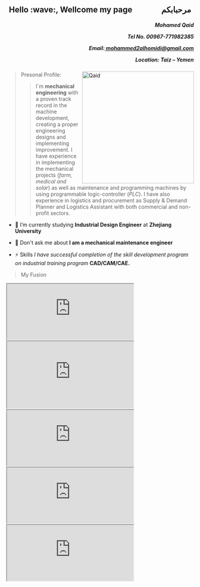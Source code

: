 

<h2 align="center"> Hello :wave:,  Wellcome my page &emsp; &emsp; &emsp;مرحبابكم </h2> 
<!-- <h1 align="center"> مرحبابكم pre></h1>-->
<h5 align="right"><p>Mohamed Qaid</p><p>Tel No. 00967-771982385</p> 
<p>Email:<a href = "mohammed2alhomidi@gmail.com"> mohammed2alhomidi@gmail.com</a> </p> <p align = "right">Location: Taiz – Yemen </h3>
<img align="right" alt="Qaid" width="300" src="img/qiad.jpg">

> Presonal Profile:
 >> I`m  **mechanical engineering** with a proven track record in the machine development, creating a proper engineering designs and implementing improvement. I have experience in implementing the mechanical projects (*farm, medical and solar*) as well as maintenance and programming machines by using programmable logic-controller (*PLC*). I have also experience in logistics and procurement as Supply & Demand Planner and Logistics Assistant with both commercial and non-profit sectors.


- 🌱 I’m currently studying **Industrial Design Engineer** at **Zhejiang University**

- 💬 Don't ask me about **I am a mechanical maintenance engineer**

- ⚡ Skills *I have successful completion of the skill development program on industrial training program* **CAD/CAM/CAE.**

> My Fusion

 <iframe align = "left"  src="https://myhub.autodesk360.com/ue28cacf9/shares/public/SH35dfcQT936092f0e435cec0a7e0859d738?mode=embed" width="340"  allowfullscreen="true" webkitallowfullscreen="true" mozallowfullscreen="true"  frameborder="1"></iframe>

 <iframe src="https://myhub.autodesk360.com/ue28cacf9/shares/public/SH35dfcQT936092f0e43b14627f50a6167e7?mode=embed" width="340" height="180" allowfullscreen="false" webkitallowfullscreen="false" mozallowfullscreen="False"  frameborder="1"></iframe>

 <iframe src="https://myhub.autodesk360.com/ue28cacf9/shares/public/SH35dfcQT936092f0e43d85e7386252b1c3f?mode=embed" width="340"  allowfullscreen="true" webkitallowfullscreen="true" mozallowfullscreen="true"  frameborder="1"></iframe>

 <iframe src="https://myhub.autodesk360.com/ue28cacf9/shares/public/SH35dfcQT936092f0e438b6df135e4543ec0?mode=embed" width="340" allowfullscreen="true" webkitallowfullscreen="true" mozallowfullscreen="true"  frameborder="1"></iframe>
 
 <iframe src="https://myhub.autodesk360.com/ue28cacf9/shares/public/SH35dfcQT936092f0e43151843a200cf47dd?mode=embed" width="340" allowfullscreen="true" webkitallowfullscreen="true" mozallowfullscreen="true"  frameborder="1"></iframe>

   


 